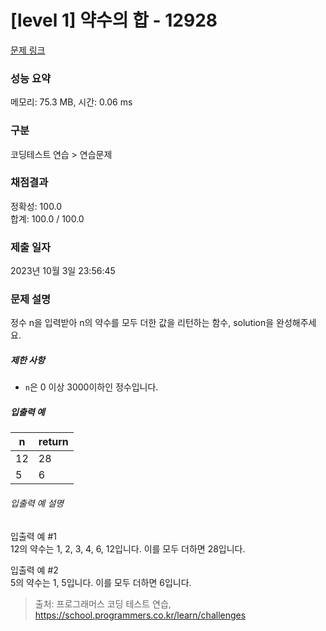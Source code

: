 # [level 1] 약수의 합 - 12928 

[문제 링크](https://school.programmers.co.kr/learn/courses/30/lessons/12928) 

### 성능 요약

메모리: 75.3 MB, 시간: 0.06 ms

### 구분

코딩테스트 연습 > 연습문제

### 채점결과

정확성: 100.0<br/>합계: 100.0 / 100.0

### 제출 일자

2023년 10월 3일 23:56:45

### 문제 설명

<p style="user-select: auto;">정수 n을 입력받아 n의 약수를 모두 더한 값을 리턴하는 함수, solution을 완성해주세요.</p>

<h5 style="user-select: auto;">제한 사항</h5>

<ul style="user-select: auto;">
<li style="user-select: auto;"><code style="user-select: auto;">n</code>은 0 이상 3000이하인 정수입니다.</li>
</ul>

<h5 style="user-select: auto;">입출력 예</h5>
<table class="table" style="user-select: auto;">
        <thead style="user-select: auto;"><tr style="user-select: auto;">
<th style="user-select: auto;">n</th>
<th style="user-select: auto;">return</th>
</tr>
</thead>
        <tbody style="user-select: auto;"><tr style="user-select: auto;">
<td style="user-select: auto;">12</td>
<td style="user-select: auto;">28</td>
</tr>
<tr style="user-select: auto;">
<td style="user-select: auto;">5</td>
<td style="user-select: auto;">6</td>
</tr>
</tbody>
      </table>
<h6 style="user-select: auto;">입출력 예 설명</h6>

<p style="user-select: auto;">입출력 예 #1<br style="user-select: auto;">
12의 약수는 1, 2, 3, 4, 6, 12입니다. 이를 모두 더하면 28입니다.</p>

<p style="user-select: auto;">입출력 예 #2<br style="user-select: auto;">
5의 약수는 1, 5입니다. 이를 모두 더하면 6입니다.</p>


> 출처: 프로그래머스 코딩 테스트 연습, https://school.programmers.co.kr/learn/challenges